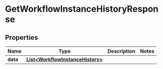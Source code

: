 

# GetWorkflowInstanceHistoryResponse


## Properties

| Name | Type | Description | Notes |
|------------ | ------------- | ------------- | -------------|
|**data** | [**List&lt;WorkflowInstanceHistory&gt;**](WorkflowInstanceHistory.md) |  |  |



